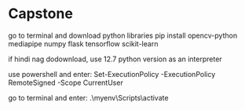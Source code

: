 # Capstone

go to terminal and download python libraries
pip install opencv-python mediapipe numpy flask tensorflow scikit-learn

if hindi nag dodownload, use 12.7 python version as an interpreter

use powershell and enter: Set-ExecutionPolicy -ExecutionPolicy RemoteSigned -Scope CurrentUser

go to terminal and enter:  .\myenv\Scripts\activate

